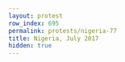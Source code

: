 ```yaml
---
layout: protest
row_index: 695
permalink: protests/nigeria-77
title: Nigeria, July 2017
hidden: true
---
```

